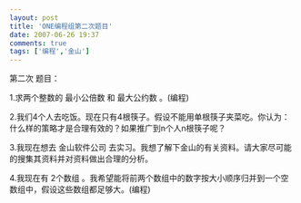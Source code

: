 ```yaml
---
layout: post
title: 'ONE编程组第二次题目'
date: 2007-06-26 19:37
comments: true
tags: ['编程','金山']
---
```


第二次  题目：

1.求两个整数的  最小公倍数  和  最大公约数  。(编程)

2.我们4个人去吃饭。现在只有4根筷子。假设不能用单根筷子夹菜吃。你认为：什么样的策略才是合理有效的？如果推广到n个人n根筷子呢？

3.我现在想去  金山软件公司  去实习。我想了解下金山的有关资料。请大家尽可能的搜集其资料并对资料做出合理的分析。

4.我现在有  2个数组  。我希望能将前两个数组中的数字按大小顺序归并到一个空数组中，假设这些数组都足够大。(编程)


